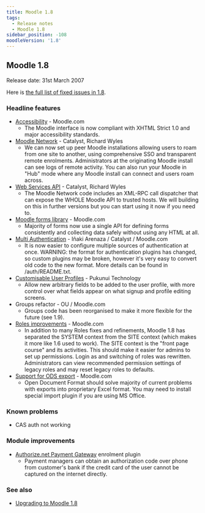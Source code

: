 ```yaml
---
title: Moodle 1.8
tags:
  - Release notes
  - Moodle 1.8
sidebar_position: -108
moodleVersion: '1.8'
---
```


## Moodle 1.8

Release date: 31st March 2007

Here is [the full list of fixed issues in 1.8](http://tracker.moodle.org/secure/ReleaseNote.jspa?projectId=10011&styleName=Html&version=10130).

### Headline features

- [Accessibility](../development/policies/accessibility.md) - Moodle.com
  - The Moodle interface is now compliant with XHTML Strict 1.0 and major accessibility standards.
- [Moodle Network](https://docs.moodle.org/dev/MNet) - Catalyst, Richard Wyles
  - We can now set up peer Moodle installations allowing users to roam from one site to another, using comprehensive SSO and transparent remote enrolments.  Administrators at the originating Moodle install can see logs of remote activity. You can also run your Moodle in "Hub" mode where any Moodle install can connect and users roam across.
- [Web Services API](https://docs.moodle.org/dev/Web_Services_API) - Catalyst, Richard Wyles
  - The Moodle Network code includes an XML-RPC call dispatcher that can expose the WHOLE Moodle API to trusted hosts.  We will building on this in further versions but you can start using it now if you need to.
- [Moodle forms library](/docs/apis/subsystems/form) - Moodle.com
  - Majority of forms now use a single API for defining forms consistently and collecting data safely without using any HTML at all.
- [Multi Authentication](https://docs.moodle.org/en/Multi_Authentication) - Iñaki Arenaza / Catalyst / Moodle.com
  - It is now easier to configure multiple sources of authentication at once.  WARNING: the format for authentication plugins has changed, so custom plugins may be broken, however it's very easy to convert old code to the new format. More details can be found in /auth/README.txt.
- [Customisable User Profiles](https://docs.moodle.org/dev/Customisable_user_profiles) - Pukunui Technology
  - Allow new arbitrary fields to be added to the user profile, with more control over what fields appear on what signup and profile editing screens.
- Groups refactor - OU / Moodle.com
  - Groups code has been reorganised to make it more flexible for the future (see 1.9).
- [Roles improvements](http://tracker.moodle.org/secure/IssueNavigator.jspa?mode=hide&requestId=10221) - Moodle.com
  - In addition to many Roles fixes and refinements, Moodle 1.8 has separated the SYSTEM context from the SITE context (which makes it more like 1.6 used to work).  The SITE context is the "front page course" and its activities.  This should make it easier for admins to set up permissions. Login as and switching of roles was rewritten. Administrators can view recommended permission settings of legacy roles and may reset legacy roles to defaults.
- [Support for ODS export](http://tracker.moodle.org/browse/MDL-7993) - Moodle.com
  - Open Document Format should solve majority of current problems with exports into proprietary Excel format. You may need to install special import plugin if you are using MS Office.

### Known problems

- CAS auth not working

### Module improvements

- [Authorize.net Payment Gateway](https://docs.moodle.org/en/Authorize.net_Payment_Gateway) enrolment plugin
  - Payment managers can obtain an authorization code over phone from customer's bank if the credit card of the user cannot be captured on the internet directly.

### See also

- [Upgrading to Moodle 1.8](https://docs.moodle.org/en/Upgrading_to_Moodle_1.8)
